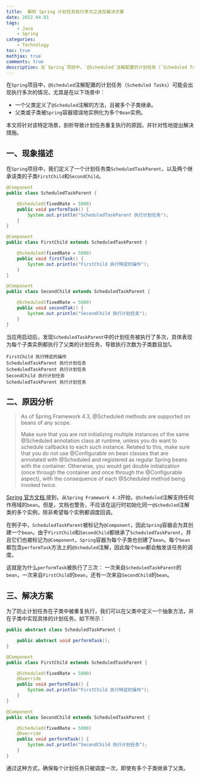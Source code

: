 ```yaml
---
title:  解析 Spring 计划任务执行多次之谜及解决方案
date: 2022.04.01 
tags: 
    - Java
    - Spring
categories:  
    - Technology
toc: true
mathjax: true 
comments: true
description: 在`Spring`项目中，`@Scheduled`注解配置的计划任务（`Scheduled Tasks`）可能会出现执行多次的情况
---
```


在`Spring`项目中，`@Scheduled`注解配置的计划任务（`Scheduled Tasks`）可能会出现执行多次的情况，尤其是在以下场景中：

- 一个父类定义了`@Scheduled`注解的方法，且被多个子类继承。
- 父类或子类被`Spring`容器错误地实例化为多个`Bean`实例。

本文将针对该特定场景，剖析导致计划任务重复执行的原因，并针对性地提出解决措施。

## 一、现象描述

在`Spring`项目中，我们定义了一个计划任务类`ScheduledTaskParent`，以及两个继承该类的子类`FirstChild`和`SecondChild`。

```Java
@Component
public class ScheduledTaskParent {

    @Scheduled(fixedRate = 5000)
    public void performTask() {
        System.out.println("ScheduledTaskParent 执行计划任务");
    }
}

@Component
public class FirstChild extends ScheduledTaskParent {

    @Scheduled(fixedRate = 5000)
    public void firstTask() {
        System.out.println("FirstChild 执行特定的操作");
    }
}

@Component
public class SecondChild extends ScheduledTaskParent {

    @Scheduled(fixedRate = 5000)
    public void secondTak() {
        System.out.println("SecondChild 执行计划任务");
    }
}
```

当应用启动后，发现`ScheduledTaskParent`中的计划任务被执行了多次，具体表现为每个子类实例都执行了父类的计划任务，导致执行次数为子类数目加1。

```Text
FirstChild 执行特定的操作
ScheduledTaskParent 执行计划任务
ScheduledTaskParent 执行计划任务
SecondChild 执行计划任务
ScheduledTaskParent 执行计划任务
```

## 二、原因分析

> As of Spring Framework 4.3, @Scheduled methods are supported on beans of any scope.
> 
> Make sure that you are not initializing multiple instances of the same @Scheduled annotation class at runtime, unless you do want to schedule callbacks to each such instance. Related to this, make sure that you do not use @Configurable on bean classes that are annotated with @Scheduled and registered as regular Spring beans with the container. Otherwise, you would get double initialization (once through the container and once through the @Configurable aspect), with the consequence of each @Scheduled method being invoked twice.

[Spring 官方文档 ](https://docs.spring.io/spring-framework/reference/integration/scheduling.html)提到，从`Spring Framework 4.3`开始，`@Scheduled`注解支持任何作用域的`bean`。但是，文档也警告，不应该在运行时初始化同一`@Scheduled`注解类的多个实例，除非希望每个实例都调度回调。

在例子中，`ScheduledTaskParent`被标记为`@Component`，因此`Spring`容器会为其创建一个`bean`。由于`FirstChild`和`SecondChild`都继承了`ScheduledTaskParent`，并且它们也被标记为`@Component`，`Spring`容器为每个子类也创建了`bean`。每个`bean`都包含`performTask`方法上的`@Scheduled`注解，因此每个`bean`都会触发该任务的调度。

这就是为什么`performTask`被执行了三次：
一次来自`ScheduledTaskParent`的`bean`，一次来自`FirstChild`的`bean`，还有一次来自`SecondChild`的`bean`。

## 三、解决方案

为了防止计划任务在子类中被重复执行，我们可以在父类中定义一个抽象方法，并在子类中实现具体的计划任务。如下所示：

```Java
public abstract class ScheduledTaskParent {

    public abstract void performTask();
}

@Component
public class FirstChild extends ScheduledTaskParent {

    @Scheduled(fixedRate = 5000)
    @Override
    public void performTask() {
        System.out.println("FirstChild 执行特定的操作");
    }
}

@Component
public class SecondChild extends ScheduledTaskParent {

    @Scheduled(fixedRate = 5000)
    @Override
    public void performTask() {
        System.out.println("SecondChild 执行计划任务");
    }
}
```

通过这种方式，确保每个计划任务只被调度一次，即使有多个子类继承了父类。
